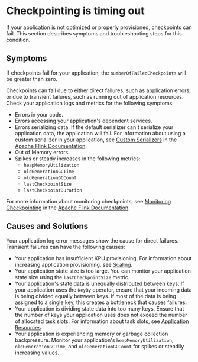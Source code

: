# Checkpointing is timing out<a name="troubleshooting-chk-timeout"></a>

If your application is not optimized or properly provisioned, checkpoints can fail\. This section describes symptoms and troubleshooting steps for this condition\. 

## Symptoms<a name="troubleshooting-chk-timeout-symptoms"></a>

If checkpoints fail for your application, the `numberOfFailedCheckpoints` will be greater than zero\. 

Checkpoints can fail due to either direct failures, such as application errors, or due to transient failures, such as running out of application resources\. Check your application logs and metrics for the following symptoms:
+ Errors in your code\.
+ Errors accessing your application's dependent services\.
+ Errors serializing data\. If the default serializer can't serialize your application data, the application will fail\. For information about using a custom serializer in your application, see [Custom Serializers](https://ci.apache.org/projects/flink/flink-docs-release-1.11/dev/custom_serializers.html) in the [Apache Flink Documentation](https://ci.apache.org/projects/flink/flink-docs-release-1.11/)\.
+ Out of Memory errors\.
+ Spikes or steady increases in the following metrics:
  + `heapMemoryUtilization`
  + `oldGenerationGCTime`
  + `oldGenerationGCCount`
  + `lastCheckpointSize`
  + `lastCheckpointDuration`

For more information about monitoring checkpoints, see [Monitoring Checkpointing](https://ci.apache.org/projects/flink/flink-docs-release-1.11/monitoring/checkpoint_monitoring.html) in the [Apache Flink Documentation](https://ci.apache.org/projects/flink/flink-docs-release-1.11/)\.

## Causes and Solutions<a name="troubleshooting-chk-timeout-causes"></a>

Your application log error messages show the cause for direct failures\. Transient failures can have the following causes:
+ Your application has insufficient KPU provisioning\. For information about increasing application provisioning, see [Scaling](how-scaling.md)\.
+ Your application state size is too large\. You can monitor your application state size using the `lastCheckpointSize` metric\.
+ Your application's state data is unequally distributed between keys\. If your application uses the `KeyBy` operator, ensure that your incoming data is being divided equally between keys\. If most of the data is being assigned to a single key, this creates a bottleneck that causes failures\.
+ Your application is dividing state data into too many keys\. Ensure that the number of keys your application uses does not exceed the number of allocated task slots\. For information about task slots, see [Application Resources](how-resources.md)\.
+ Your application is experiencing memory or garbage collection backpressure\. Monitor your application's `heapMemoryUtilization`, `oldGenerationGCTime`, and `oldGenerationGCCount` for spikes or steadily increasing values\.